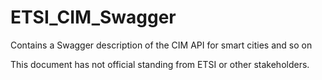 # ETSI_CIM_Swagger
Contains a Swagger description of the CIM API for smart cities and so on 

This document has not official standing from ETSI or other stakeholders. 
